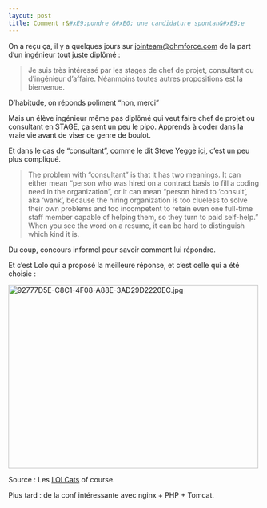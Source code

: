 ```yaml
---
layout: post
title: Comment r&#xE9;pondre &#xE0; une candidature spontan&#xE9;e
---
```

<p>On a reçu ça, il y a quelques jours sur <a href="mailto:jointeam@ohmforce.com">jointeam@ohmforce.com</a> de la part d&#8217;un ingénieur tout juste diplômé : </p>

<blockquote>
    <p>Je suis très intéressé par les stages de chef de projet, consultant ou
    d’ingénieur d’affaire. Néanmoins toutes autres propositions est la
    bienvenue.</p>
</blockquote>

<p>D&#8217;habitude, on réponds poliment &#8220;non, merci&#8221;</p>

<p>Mais un élève ingénieur même pas diplômé qui veut faire chef de projet ou consultant en STAGE, ça sent un peu le pipo. Apprends à coder dans la vraie vie avant de viser ce genre de boulot.</p>

<p>Et dans le cas de &#8220;consultant&#8221;, comme le dit Steve Yegge <a href="http://steve-yegge.blogspot.com/2007/09/ten-tips-for-slightly-less-awful-resume.html">ici</a>, c&#8217;est un peu plus compliqué.</p>

<blockquote>
    <p>The problem with &#8220;consultant&#8221; is that it has two meanings. It can either mean &#8220;person who was hired on a contract basis to fill a coding need in the organization&#8221;, or it can mean &#8220;person hired to &#8216;consult&#8217;, aka &#8216;wank&#8217;, because the hiring organization is too clueless to solve their own problems and too incompetent to retain even one full-time staff member capable of helping them, so they turn to paid self-help.&#8221; When you see the word on a resume, it can be hard to distinguish which kind it is.</p>
</blockquote>

<p>Du coup, concours informel pour savoir comment lui répondre.</p>

<p>Et c&#8217;est Lolo qui a proposé la meilleure réponse, et c&#8217;est celle qui a été choisie :</p>

<p><img src="http://cestari.files.wordpress.com/2009/06/92777d5e-c8c1-4f08-a88e-3ad29d2220ec.jpg" alt="92777D5E-C8C1-4F08-A88E-3AD29D2220EC.jpg" border="0" width="500" height="367" /></p>

<p>Source : Les <a href="http://icanhascheezburger.com/">LOLCats</a> of course.</p>

<p>Plus tard : de la conf intéressante avec nginx + PHP + Tomcat.</p>      

